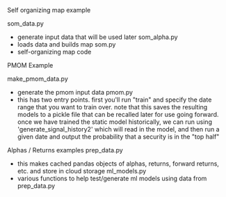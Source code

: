 
Self organizing map example 

som_data.py
 * generate input data that will be used later
som_alpha.py 
 * loads data and builds map 
som.py
 * self-organizing map code

PMOM Example

make_pmom_data.py 
 * generate the pmom input data
pmom.py
 * this has two entry points.  first you'll run "train" and specify the date range that you want to train over.  note that this saves the resulting models to a pickle file that can be recalled later for use going forward.  once we have trained the static model historically, we can run using 'generate_signal_history2' which will read in the model, and then run a given date and output the probability that a security is in the "top half" 

Alphas / Returns examples
prep_data.py
  * this makes cached pandas objects of alphas, returns, forward returns, etc. and store in cloud storage
ml_models.py
  * various functions to help test/generate ml models using data from prep_data.py
    
